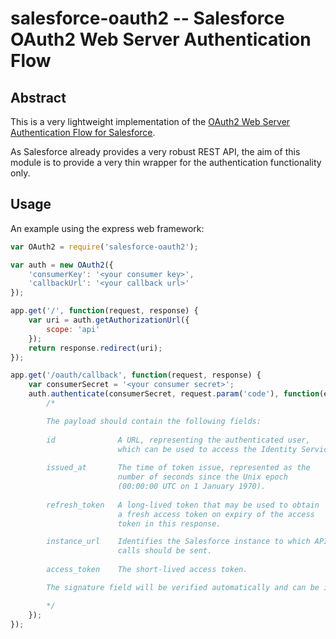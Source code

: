 # salesforce-oauth2 -- Salesforce OAuth2 Web Server Authentication Flow

## Abstract

This is a very lightweight implementation of the [OAuth2 Web Server Authentication Flow for Salesforce](http://wiki.developerforce.com/page/Digging_Deeper_into_OAuth_2.0_on_Force.com).

As Salesforce already provides a very robust REST API, the aim of this module is to provide a very thin wrapper for the authentication functionality only.

## Usage 

An example using the express web framework:

````javascript
var OAuth2 = require('salesforce-oauth2');

var auth = new OAuth2({
	'consumerKey': '<your consumer key>',
	'callbackUrl': '<your callback url>'
});

app.get('/', function(request, response) {
	var uri = auth.getAuthorizationUrl({
		scope: 'api'
	});
	return response.redirect(uri);
});

app.get('/oauth/callback', function(request, response) {	
	var consumerSecret = '<your consumer secret>';
	auth.authenticate(consumerSecret, request.param('code'), function(error, payload) {		
		/*

		The payload should contain the following fields:
		
		id 				A URL, representing the authenticated user,
						which can be used to access the Identity Service.
		
		issued_at		The time of token issue, represented as the 
						number of seconds since the Unix epoch
						(00:00:00 UTC on 1 January 1970).
		
		refresh_token	A long-lived token that may be used to obtain
						a fresh access token on expiry of the access 
						token in this response. 

		instance_url	Identifies the Salesforce instance to which API
						calls should be sent.
		
		access_token	The short-lived access token.

		The signature field will be verified automatically and can be ignored.

		*/
	});
});
````